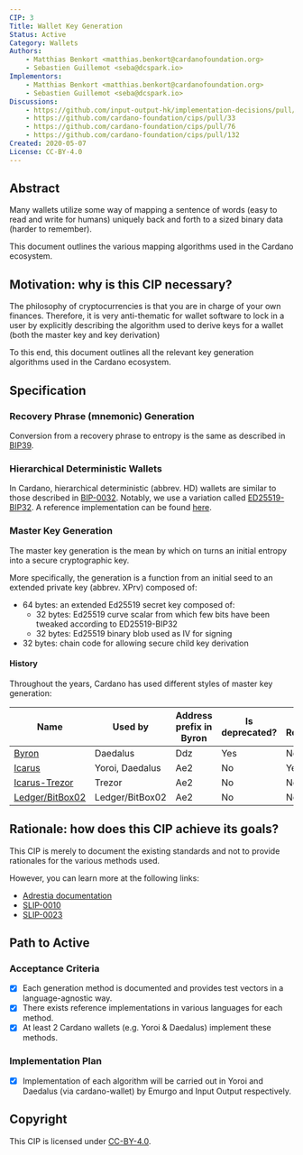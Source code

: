 ```yaml
---
CIP: 3
Title: Wallet Key Generation
Status: Active
Category: Wallets
Authors:
    - Matthias Benkort <matthias.benkort@cardanofoundation.org>
    - Sebastien Guillemot <seba@dcspark.io>
Implementors:
    - Matthias Benkort <matthias.benkort@cardanofoundation.org>
    - Sebastien Guillemot <seba@dcspark.io>
Discussions:
    - https://github.com/input-output-hk/implementation-decisions/pull/18
    - https://github.com/cardano-foundation/cips/pull/33
    - https://github.com/cardano-foundation/cips/pull/76
    - https://github.com/cardano-foundation/cips/pull/132
Created: 2020-05-07
License: CC-BY-4.0
---
```


## Abstract

Many wallets utilize some way of mapping a sentence of words (easy to read and write for humans) uniquely back and forth to a sized binary data (harder to remember).

This document outlines the various mapping algorithms used in the Cardano ecosystem.

## Motivation: why is this CIP necessary?

The philosophy of cryptocurrencies is that you are in charge of your own finances. Therefore, it is very anti-thematic for wallet software to lock in a user by explicitly describing the algorithm used to derive keys for a wallet (both the master key and key derivation)

To this end, this document outlines all the relevant key generation algorithms used in the Cardano ecosystem.

## Specification

### Recovery Phrase (mnemonic) Generation

Conversion from a recovery phrase to entropy is the same as described in [BIP39](https://github.com/bitcoin/bips/blob/master/bip-0039/bip-0039-wordlists.md).

### Hierarchical Deterministic Wallets

In Cardano, hierarchical deterministic (abbrev. HD) wallets are similar to those described in [BIP-0032](https://github.com/bitcoin/bips/blob/master/bip-0032.mediawiki). Notably, we use a variation called [ED25519-BIP32](https://github.com/input-output-hk/adrestia/raw/bdf00e4e7791d610d273d227be877bc6dd0dbcfb/user-guide/static/Ed25519_BIP.pdf). A reference implementation can be found [here](https://docs.rs/ed25519-bip32/).

### Master Key Generation

The master key generation is the mean by which on turns an initial entropy into a secure cryptographic key.

More specifically, the generation is a function from an initial seed to an extended private key (abbrev. XPrv) composed of:

- 64 bytes: an extended Ed25519 secret key composed of:
  - 32 bytes: Ed25519 curve scalar from which few bits have been tweaked according to ED25519-BIP32
  - 32 bytes: Ed25519 binary blob used as IV for signing
- 32 bytes: chain code for allowing secure child key derivation

#### History

Throughout the years, Cardano has used different styles of master key generation:

| Name                                    | Used by         | Address prefix in Byron | Is deprecated? | Is Recommended? |
|-----------------------------------------|-----------------|-------------------------|----------------|-----------------|
| [Byron](./Byron.md)                     | Daedalus        | Ddz                     | Yes            | No              |
| [Icarus](./Icarus.md)                   | Yoroi, Daedalus | Ae2                     | No             | Yes             |
| [Icarus-Trezor](./Icarus.md)            | Trezor          | Ae2                     | No             | No              |
| [Ledger/BitBox02](./Ledger_BitBox02.md) | Ledger/BitBox02 | Ae2                     | No             | No              |

## Rationale: how does this CIP achieve its goals?

This CIP is merely to document the existing standards and not to provide rationales for the various methods used.

However, you can learn more at the following links:

- [Adrestia documentation](https://input-output-hk.github.io/adrestia/cardano-wallet/concepts/master-key-generation)
- [SLIP-0010](https://github.com/satoshilabs/slips/blob/master/slip-0010.md)
- [SLIP-0023](https://github.com/satoshilabs/slips/blob/master/slip-0023.md)

## Path to Active

### Acceptance Criteria

- [x] Each generation method is documented and provides test vectors in a language-agnostic way.
- [x] There exists reference implementations in various languages for each method.
- [x] At least 2 Cardano wallets (e.g. Yoroi & Daedalus) implement these methods.

### Implementation Plan

- [x] Implementation of each algorithm will be carried out in Yoroi and Daedalus (via cardano-wallet) by Emurgo and Input Output respectively.

## Copyright

This CIP is licensed under [CC-BY-4.0](https://creativecommons.org/licenses/by/4.0/legalcode).
